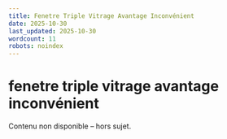 ```yaml
---
title: Fenetre Triple Vitrage Avantage Inconvénient
date: 2025-10-30
last_updated: 2025-10-30
wordcount: 11
robots: noindex
---
```


# fenetre triple vitrage avantage inconvénient

Contenu non disponible – hors sujet.